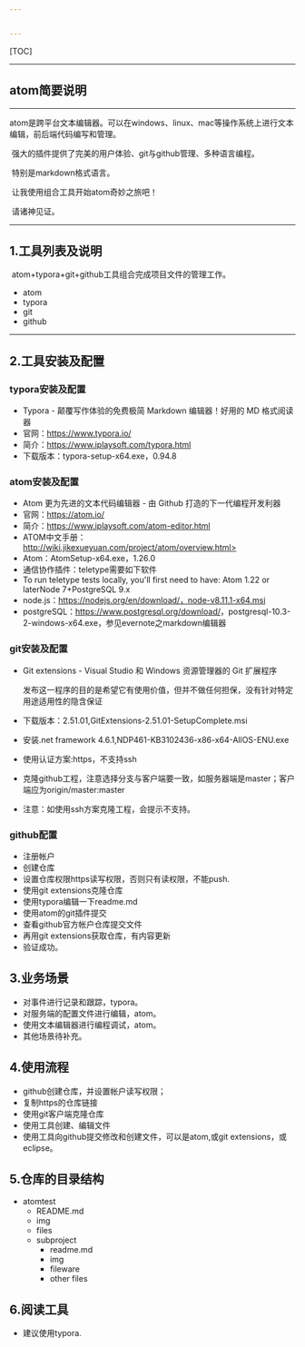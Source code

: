 ```yaml
---


---
```


[TOC]

------



## atom简要说明

------

​	atom是跨平台文本编辑器。可以在windows、linux、mac等操作系统上进行文本编辑，前后端代码编写和管理。

​	强大的插件提供了完美的用户体验、git与github管理、多种语言编程。

​	特别是markdown格式语言。

​	让我使用组合工具开始atom奇妙之旅吧！

​	请诸神见证。

------





## 1.工具列表及说明

​	atom+typora+git+github工具组合完成项目文件的管理工作。

- atom
- typora
- git
- github

------



## 2.工具安装及配置

### typora安装及配置

- Typora - 颠覆写作体验的免费极简 Markdown 编辑器！好用的 MD 格式阅读器
- 官网：<https://www.typora.io/>
- 简介：<https://www.iplaysoft.com/typora.html>
- 下载版本：typora-setup-x64.exe，0.94.8

### atom安装及配置

- Atom 更为先进的文本代码编辑器 - 由 Github 打造的下一代编程开发利器
- 官网：<https://atom.io/>
- 简介：<https://www.iplaysoft.com/atom-editor.html>
- ATOM中文手册：http://wiki.jikexueyuan.com/project/atom/overview.html>
- Atom：AtomSetup-x64.exe，1.26.0
- 通信协作插件：teletype需要如下软件
- To run teletype tests locally, you'll first need to have:
  Atom 1.22 or laterNode 7+PostgreSQL 9.x
- node.js：https://nodejs.org/en/download/，node-v8.11.1-x64.msi
- postgreSQL：<https://www.postgresql.org/download/>，postgresql-10.3-2-windows-x64.exe，参见evernote之markdown编辑器

### git安装及配置

- Git extensions - Visual Studio 和 Windows 资源管理器的 Git 扩展程序

  发布这一程序的目的是希望它有使用价值，但并不做任何担保，没有针对特定用途适用性的隐含保证

- 下载版本：2.51.01,GitExtensions-2.51.01-SetupComplete.msi

- 安装.net framework 4.6.1,NDP461-KB3102436-x86-x64-AllOS-ENU.exe

- 使用认证方案:https，不支持ssh

- 克隆github工程，注意选择分支与客户端要一致，如服务器端是master；客户端应为origin/master:master

- 注意：如使用ssh方案克隆工程，会提示不支持。


### github配置

- 注册帐户
- 创建仓库
- 设置仓库权限https读写权限，否则只有读权限，不能push.
- 使用git extensions克隆仓库
- 使用typora编辑一下readme.md
- 使用atom的git插件提交
- 查看github官方帐户仓库提交文件
- 再用git extensions获取仓库，有内容更新
- 验证成功。

## 3.业务场景

- 对事件进行记录和跟踪，typora。
- 对服务端的配置文件进行编辑，atom。
- 使用文本编辑器进行编程调试，atom。
- 其他场景待补充。



## 4.使用流程

- github创建仓库，并设置帐户读写权限；
- 复制https的仓库链接
- 使用git客户端克隆仓库
- 使用工具创建、编辑文件
- 使用工具向github提交修改和创建文件，可以是atom,或git extensions，或eclipse。


## 5.仓库的目录结构

- atomtest
  - README.md
  - img
  - files
  - subproject
    - readme.md
    - img
    - fileware
    - other files

## 6.阅读工具

- 建议使用typora.

